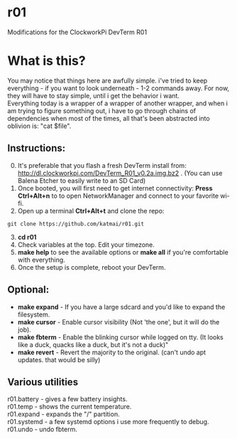# r01
Modifications for the ClockworkPi DevTerm R01

# What is this?
You may notice that things here are awfully simple. i've tried to keep everything - if you want to look underneath - 1-2 commands away. For now, they will have to stay simple, until i get the behavior i want.  
Everything today is a wrapper of a wrapper of another wrapper, and when i am trying to figure something out, i have to go through chains of dependencies when most of the times, all that's been abstracted into oblivion is: "cat $file".  

## Instructions:
0. It's preferable that you flash a fresh DevTerm install from: http://dl.clockworkpi.com/DevTerm_R01_v0.2a.img.bz2 . (You can use Balena Etcher to easily write to an SD Card)
1. Once booted, you will first need to get internet connectivity: **Press Ctrl+Alt+n** to to open NetworkManager and connect to your favorite wi-fi.
2. Open up a terminal **Ctrl+Alt+t** and clone the repo: 
```
git clone https://github.com/katmai/r01.git
```
3. **cd r01**
4. Check variables at the top. Edit your timezone.
5. **make help** to see the available options or **make all** if you're comfortable with everything.
6. Once the setup is complete, reboot your DevTerm.

## Optional:
- **make expand** - If you have a large sdcard and you'd like to expand the filesystem.
- **make cursor** - Enable cursor visibility (Not 'the one', but it will do the job).
- **make fbterm** - Enable the blinking cursor while logged on tty. (It looks like a duck, quacks like a duck, but it's not a duck)"
- **make revert** - Revert the majority to the original. (can't undo apt updates. that would be silly)

## Various utilities
r01.battery - gives a few battery insights.  
r01.temp    - shows the current temperature.  
r01.expand  - expands the "/" partition.  
r01.systemd - a few systemd options i use more frequently to debug.  
r01.undo    - undo fbterm.